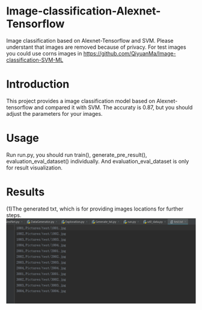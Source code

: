 # Image-classification-Alexnet-Tensorflow
Image classification based on Alexnet-Tensorflow and SVM.
Please understant that images are removed because of privacy. For test images you could use corns images in https://github.com/QiyuanMa/Image-classification-SVM-ML

# Introduction
This project provides a image classification model based on Alexnet-tensorflow and compared it with SVM. 
The accuraty is 0.87, but you should adjust the parameters for your images.

# Usage
Run run.py, you should run train(), generate_pre_result(), evaluation_eval_dataset() individually. And evaluation_eval_dataset is only for result visualization.

# Results
(1)The generated txt, which is for providing images locations for further steps.
![Alt text](https://github.com/QiyuanMa/Image-classification-Alexnet-Tensorflow/raw/master/results/txt.png)




